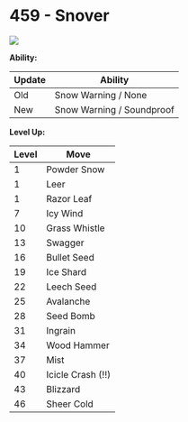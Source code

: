 # 459 - Snover
![][459]

**Ability:**

Update | Ability
---    | ---
Old    | Snow Warning / None
New    | Snow Warning / Soundproof

**Level Up:**

Level | Move
---   | ---
  1   | Powder Snow
  1   | Leer
  1   | Razor Leaf
  7   | Icy Wind
 10   | Grass Whistle
 13   | Swagger
 16   | Bullet Seed
 19   | Ice Shard
 22   | Leech Seed
 25   | Avalanche
 28   | Seed Bomb
 31   | Ingrain
 34   | Wood Hammer
 37   | Mist
 40   | Icicle Crash (!!)
 43   | Blizzard
 46   | Sheer Cold



[459]: /img/pokemon/459.png
